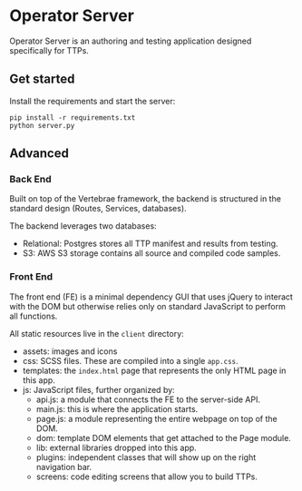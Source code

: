 # Operator Server

Operator Server is an authoring and testing application designed specifically for TTPs.

## Get started

Install the requirements and start the server:
```
pip install -r requirements.txt
python server.py
```

## Advanced

### Back End

Built on top of the Vertebrae framework, the backend is structured in the standard design (Routes, Services, databases).

The backend leverages two databases:

* Relational: Postgres stores all TTP manifest and results from testing.
* S3: AWS S3 storage contains all source and compiled code samples.

### Front End

The front end (FE) is a minimal dependency GUI that uses jQuery to interact with the DOM but otherwise relies
only on standard JavaScript to perform all functions. 

All static resources live in the ```client``` directory:

* assets: images and icons
* css: SCSS files. These are compiled into a single ```app.css```.
* templates: the ```index.html``` page that represents the only HTML page in this app.
* js: JavaScript files, further organized by:
  * api.js: a module that connects the FE to the server-side API.
  * main.js: this is where the application starts.
  * page.js: a module representing the entire webpage on top of the DOM.
  * dom: template DOM elements that get attached to the Page module.
  * lib: external libraries dropped into this app.
  * plugins: independent classes that will show up on the right navigation bar.
  * screens: code editing screens that allow you to build TTPs.